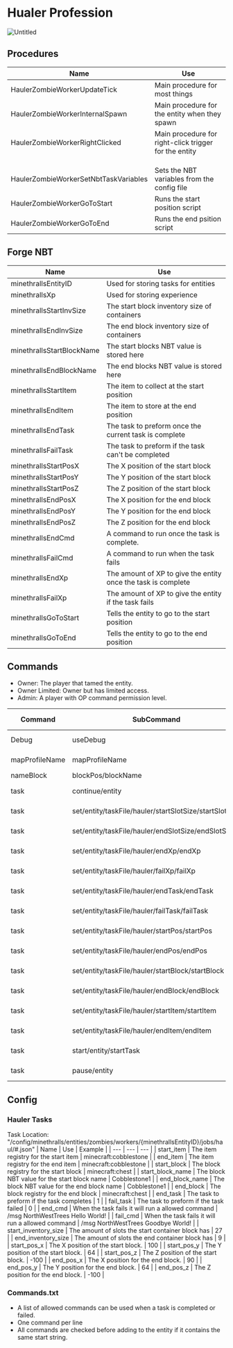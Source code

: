 # Hualer Profession
![Untitled](https://user-images.githubusercontent.com/47284617/236660913-bd3dbc35-2fcd-4aec-8435-17aad18b0cff.png)


## Procedures
| Name | Use |
| --- | --- |
| HaulerZombieWorkerUpdateTick | Main procedure for most things |
| HaulerZombieWorkerInternalSpawn | Main procedure for the entity when they spawn |
| HaulerZombieWorkerRightClicked | Main procedure for right-click trigger for the entity |
| | |
| | |
| | |
| HaulerZombieWorkerSetNbtTaskVariables | Sets the NBT variables from the config file |
| HaulerZombieWorkerGoToStart | Runs the start position script |
| HaulerZombieWorkerGoToEnd | Runs the end psition script | 

## Forge NBT
| Name | Use |
| --- | --- |
| minethrallsEntityID | Used for storing tasks for entities |
| minethrallsXp | Used for storing experience |
| minethrallsStartInvSize | The start block inventory size of containers |
| minethrallsEndInvSize | The end block inventory size of containers |
| minethrallsStartBlockName | The start blocks NBT value is stored here |
| minethrallsEndBlockName | The end blocks NBT value is stored here |
| minethrallsStartItem | The item to collect at the start position |
| minethrallsEndItem | The item to store at the end position |
| minethrallsEndTask | The task to preform once the current task is complete |
| minethrallsFailTask | The task to preform if the task can't be completed |
| minethrallsStartPosX | The X position of the start block |
| minethrallsStartPosY | The Y position of the start block |
| minethrallsStartPosZ | The Z position of the start block |
| minethrallsEndPosX | The X position for the end block |
| minethrallsEndPosY | The Y position for the end block |
| minethrallsEndPosZ | The Z position for the end block |
| minethrallsEndCmd | A command to run once the task is complete. |
| minethrallsFailCmd | A command to run when the task fails |
| minethrallsEndXp | The amount of XP to give the entity once the task is complete |
| minethrallsFailXp | The amount of XP to give the entity if the task fails |
| minethrallsGoToStart | Tells the entity to go to the start position |
| minethrallsGoToEnd | Tells the entity to go to the end position |

## Commands
- Owner: The player that tamed the entity.
- Owner Limited: Owner but has limited access.
- Admin: A player with OP command permission level.

| Command | SubCommand | Permission Level |
| --- | --- | --- |
| Debug | useDebug | Admin Level 2 |
| mapProfileName | mapProfileName | Admin Level 2 |
| nameBlock | blockPos/blockName | Amyone |
| task | continue/entity | Owner/Admin Level 2 |
| task | set/entity/taskFile/hauler/startSlotSize/startSlotSize | Owner/Admin Level 2 |
| task | set/entity/taskFile/hauler/endSlotSize/endSlotSize | Owner/Admin Level 2 |
| task | set/entity/taskFile/hauler/endXp/endXp | Admin Level 2 |
| task | set/entity/taskFile/hauler/failXp/failXp | Admin Level 2 |
| task | set/entity/taskFile/hauler/endTask/endTask | Owner/Admin Level 2 |
| task | set/entity/taskFile/hauler/failTask/failTask | Owner/Admin Level 2 |
| task | set/entity/taskFile/hauler/startPos/startPos | Owner/Admin Level 2 |
| task | set/entity/taskFile/hauler/endPos/endPos | Owner/Admin Level 2 |
| task | set/entity/taskFile/hauler/startBlock/startBlock | Owner/Admin Level 2 |
| task | set/entity/taskFile/hauler/endBlock/endBlock | Owner/Admin Level 2 |
| task | set/entity/taskFile/hauler/startItem/startItem | Owner/Admin Level 2 |
| task | set/entity/taskFile/hauler/endItem/endItem | Owner/Admin Level 2 |
| task | start/entity/startTask | Owner/Admin Level 2 |
| task | pause/entity | Owner/Admin Level 2 |

## Config
### Hauler Tasks
Task Location: "/config/minethralls/entities/zombies/workers/{minethrallsEntityID}/jobs/haul/#.json"
| Name | Use | Example |
| --- | --- | --- |
| start_item | The item registry for the start item | minecraft:cobblestone |
| end_item | The item registry for the end item | minecraft:cobblestone |
| start_block | The block registry for the start block | minecraft:chest |
| start_block_name | The block NBT value for the start block name | Cobblestone1 |
| end_block_name | The block NBT value for the end block name | Cobblestone1 |
| end_block | The block registry for the end block | minecraft:chest |
| end_task | The task to preform if the task completes | 1 |
| fail_task | The task to preform if the task failed | 0 |
| end_cmd | When the task fails it will run a allowed command | /msg NorthWestTrees Hello World! |
| fail_cmd | When the task fails it will run a allowed command | /msg NorthWestTrees Goodbye World! |
| start_inventory_size | The amount of slots the start container block has | 27 |
| end_inventory_size | The amount of slots the end container block has | 9 |
| start_pos_x | The X position of the start block. | 100 |
| start_pos_y | The Y position of the start block. | 64 |
| start_pos_z | The Z position of the start block. | -100 |
| end_pos_x | The X position for the end block. | 90 |
| end_pos_y | The Y position for the end block. | 64 |
| end_pos_z | The Z position for the end block. | -100 |

### Commands.txt
- A list of allowed commands can be used when a task is completed or failed.
- One command per line
- All commands are checked before adding to the entity if it contains the same start string.
